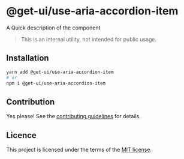 # @get-ui/use-aria-accordion-item

A Quick description of the component

> This is an internal utility, not intended for public usage.

## Installation

```sh
yarn add @get-ui/use-aria-accordion-item
# or
npm i @get-ui/use-aria-accordion-item
```

## Contribution

Yes please! See the
[contributing guidelines](https://github.com/get-ui/nextui/blob/master/CONTRIBUTING.md)
for details.

## Licence

This project is licensed under the terms of the
[MIT license](https://github.com/get-ui/nextui/blob/master/LICENSE).
